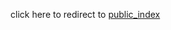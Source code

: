 click here to redirect to [public_index](https://josephcrosmanplays532.github.io/goanimate-reunited-assets/public_index.html)
